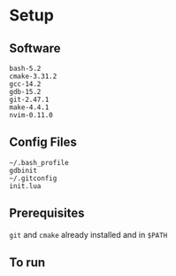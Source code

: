 # Setup

## Software
```
bash-5.2
cmake-3.31.2
gcc-14.2
gdb-15.2
git-2.47.1
make-4.4.1
nvim-0.11.0
```

## Config Files
```
~/.bash_profile
gdbinit
~/.gitconfig
init.lua
```

## Prerequisites
```git``` and ```cmake``` already installed and in ```$PATH```

## To run
